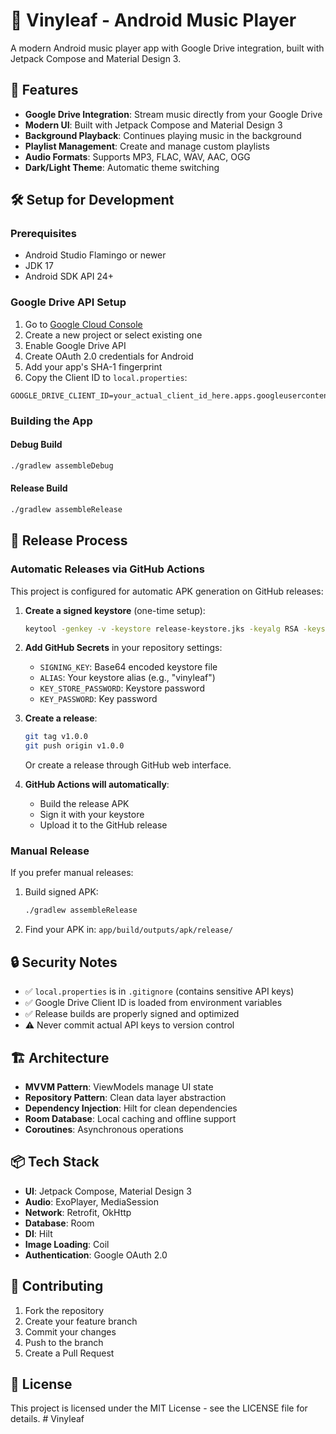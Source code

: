 # 🎵 Vinyleaf - Android Music Player

A modern Android music player app with Google Drive integration, built with Jetpack Compose and Material Design 3.

## 🚀 Features

- **Google Drive Integration**: Stream music directly from your Google Drive
- **Modern UI**: Built with Jetpack Compose and Material Design 3
- **Background Playback**: Continues playing music in the background
- **Playlist Management**: Create and manage custom playlists
- **Audio Formats**: Supports MP3, FLAC, WAV, AAC, OGG
- **Dark/Light Theme**: Automatic theme switching

## 🛠️ Setup for Development

### Prerequisites
- Android Studio Flamingo or newer
- JDK 17
- Android SDK API 24+

### Google Drive API Setup
1. Go to [Google Cloud Console](https://console.cloud.google.com/)
2. Create a new project or select existing one
3. Enable Google Drive API
4. Create OAuth 2.0 credentials for Android
5. Add your app's SHA-1 fingerprint
6. Copy the Client ID to `local.properties`:

```properties
GOOGLE_DRIVE_CLIENT_ID=your_actual_client_id_here.apps.googleusercontent.com
```

### Building the App

#### Debug Build
```bash
./gradlew assembleDebug
```

#### Release Build
```bash
./gradlew assembleRelease
```

## 📱 Release Process

### Automatic Releases via GitHub Actions

This project is configured for automatic APK generation on GitHub releases:

1. **Create a signed keystore** (one-time setup):
   ```bash
   keytool -genkey -v -keystore release-keystore.jks -keyalg RSA -keysize 2048 -validity 10000 -alias vinyleaf
   ```

2. **Add GitHub Secrets** in your repository settings:
   - `SIGNING_KEY`: Base64 encoded keystore file
   - `ALIAS`: Your keystore alias (e.g., "vinyleaf")
   - `KEY_STORE_PASSWORD`: Keystore password
   - `KEY_PASSWORD`: Key password

3. **Create a release**:
   ```bash
   git tag v1.0.0
   git push origin v1.0.0
   ```

   Or create a release through GitHub web interface.

4. **GitHub Actions will automatically**:
   - Build the release APK
   - Sign it with your keystore
   - Upload it to the GitHub release

### Manual Release

If you prefer manual releases:

1. Build signed APK:
   ```bash
   ./gradlew assembleRelease
   ```

2. Find your APK in: `app/build/outputs/apk/release/`

## 🔒 Security Notes

- ✅ `local.properties` is in `.gitignore` (contains sensitive API keys)
- ✅ Google Drive Client ID is loaded from environment variables
- ✅ Release builds are properly signed and optimized
- ⚠️  Never commit actual API keys to version control

## 🏗️ Architecture

- **MVVM Pattern**: ViewModels manage UI state
- **Repository Pattern**: Clean data layer abstraction
- **Dependency Injection**: Hilt for clean dependencies
- **Room Database**: Local caching and offline support
- **Coroutines**: Asynchronous operations

## 📦 Tech Stack

- **UI**: Jetpack Compose, Material Design 3
- **Audio**: ExoPlayer, MediaSession
- **Network**: Retrofit, OkHttp
- **Database**: Room
- **DI**: Hilt
- **Image Loading**: Coil
- **Authentication**: Google OAuth 2.0

## 🤝 Contributing

1. Fork the repository
2. Create your feature branch
3. Commit your changes
4. Push to the branch
5. Create a Pull Request

## 📄 License

This project is licensed under the MIT License - see the LICENSE file for details.
#   V i n y l e a f 
